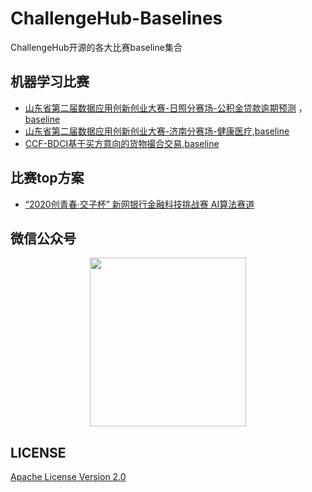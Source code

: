 # ChallengeHub-Baselines
ChallengeHub开源的各大比赛baseline集合

## 机器学习比赛
- [山东省第二届数据应用创新创业大赛-日照分赛场-公积金贷款逾期预测](http://data.sd.gov.cn/cmpt/cmptDetail.html?id=26) ，[baseline](https://github.com/China-ChallengeHub/ChallengeHub-Baselines/tree/main/shandong_gongjijin)
- [山东省第二届数据应用创新创业大赛-济南分赛场-健康医疗](http://data.sd.gov.cn/cmpt/cmptDetail.html?id=22),[baseline](https://github.com/China-ChallengeHub/ChallengeHub-Baselines/tree/main/山东健康医疗)
- [CCF-BDCI基于买方意向的货物撮合交易](https://www.datafountain.cn/competitions/487/datasets),[baseline](https://github.com/China-ChallengeHub/ChallengeHub-Baselines/tree/main/ccf_goumai)

## 比赛top方案
- [“2020创青春·交子杯” 新网银行金融科技挑战赛 AI算法赛道](https://github.com/China-ChallengeHub/Cellphone-Behavior)
## 微信公众号

<div align=center><img src="https://upload-images.jianshu.io/upload_images/1531909-024d0436dbb6feef.jpg?imageMogr2/auto-orient/strip|imageView2/2/w/258/format/webp" width = "250" height = "270" alt=""></div>

## LICENSE

[Apache License Version 2.0](https://github.com/datawhalechina/competition-baseline/blob/master/LICENSE)
